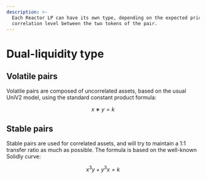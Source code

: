 ```yaml
---
description: >-
  Each Reactor LP can have its own type, depending on the expected price
  correlation level between the two tokens of the pair.
---
```


# Dual-liquidity type

## Volatile pairs <a href="#volatile-pairs" id="volatile-pairs"></a>

Volatile pairs are composed of uncorrelated assets, based on the usual UniV2 model, using the standard constant product formula:

$$
x∗y=k
$$

## Stable pairs <a href="#stable-pairs" id="stable-pairs"></a>

Stable pairs are used for correlated assets, and will try to maintain a 1:1 transfer ratio as much as possible. The formula is based on the well-known Solidly curve:

$$
x^3y+y^3x=k
$$
